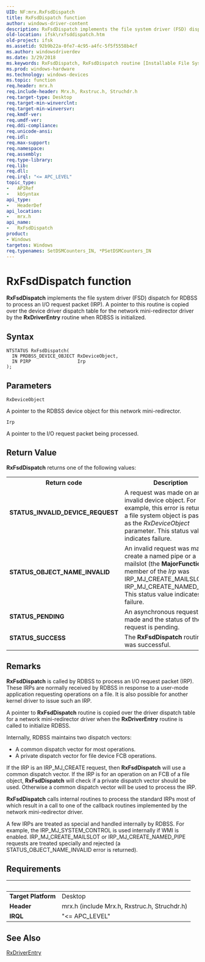 ```yaml
---
UID: NF:mrx.RxFsdDispatch
title: RxFsdDispatch function
author: windows-driver-content
description: RxFsdDispatch implements the file system driver (FSD) dispatch for RDBSS to process an I/O request packet (IRP).
old-location: ifsk\rxfsddispatch.htm
old-project: ifsk
ms.assetid: 92b9b22a-0fe7-4c95-a4fc-5f5f5558b4cf
ms.author: windowsdriverdev
ms.date: 3/29/2018
ms.keywords: RxFsdDispatch, RxFsdDispatch routine [Installable File System Drivers], ifsk.rxfsddispatch, mrx/RxFsdDispatch, rxref_23ec1489-9629-4aef-b0b0-d844364b67a7.xml
ms.prod: windows-hardware
ms.technology: windows-devices
ms.topic: function
req.header: mrx.h
req.include-header: Mrx.h, Rxstruc.h, Struchdr.h
req.target-type: Desktop
req.target-min-winverclnt: 
req.target-min-winversvr: 
req.kmdf-ver: 
req.umdf-ver: 
req.ddi-compliance: 
req.unicode-ansi: 
req.idl: 
req.max-support: 
req.namespace: 
req.assembly: 
req.type-library: 
req.lib: 
req.dll: 
req.irql: "<= APC_LEVEL"
topic_type:
-	APIRef
-	kbSyntax
api_type:
-	HeaderDef
api_location:
-	mrx.h
api_name:
-	RxFsdDispatch
product:
- Windows
targetos: Windows
req.typenames: SetDSMCounters_IN, *PSetDSMCounters_IN
---
```



# RxFsdDispatch function
<b>RxFsdDispatch</b> implements the file system driver (FSD) dispatch for RDBSS to process an I/O request packet (IRP). A pointer to this routine is copied over the device driver dispatch table for the network mini-redirector driver by the <b>RxDriverEntry</b> routine when RDBSS is initialized.

## Syntax

```
NTSTATUS RxFsdDispatch(
  IN PRDBSS_DEVICE_OBJECT RxDeviceObject,
  IN PIRP                 Irp
);
```

## Parameters

`RxDeviceObject`

A pointer to the RDBSS device object for this network mini-redirector.

`Irp`

A pointer to the I/O request packet being processed.


## Return Value

<b>RxFsdDispatch</b> returns one of the following values: 

<table>
<tr>
<th>Return code</th>
<th>Description</th>
</tr>
<tr>
<td width="40%">
<dl>
<dt><b>STATUS_INVALID_DEVICE_REQUEST</b></dt>
</dl>
</td>
<td width="60%">
A request was made on an invalid device object. For example, this error is returned if a file system object is passed as the <i>RxDeviceObject</i> parameter. This status value indicates failure.

</td>
</tr>
<tr>
<td width="40%">
<dl>
<dt><b>STATUS_OBJECT_NAME_INVALID</b></dt>
</dl>
</td>
<td width="60%">
An invalid request was made to create a named pipe or a mailslot (the <b>MajorFunction</b> member of the <i>Irp</i> was IRP_MJ_CREATE_MAILSLOT or IRP_MJ_CREATE_NAMED_PIPE). This status value indicates failure.

</td>
</tr>
<tr>
<td width="40%">
<dl>
<dt><b>STATUS_PENDING</b></dt>
</dl>
</td>
<td width="60%">
An asynchronous request was made and the status of the request is pending.

</td>
</tr>
<tr>
<td width="40%">
<dl>
<dt><b>STATUS_SUCCESS</b></dt>
</dl>
</td>
<td width="60%">
The <b>RxFsdDispatch</b> routine call was successful.

</td>
</tr>
</table>

## Remarks

<b>RxFsdDispatch</b> is called by RDBSS to process an I/O request packet (IRP). These IRPs are normally received by RDBSS in response to a user-mode application requesting operations on a file. It is also possible for another kernel driver to issue such an IRP. 

A pointer to <b>RxFsdDispatch</b> routine is copied over the driver dispatch table for a network mini-redirector driver when the <b>RxDriverEntry</b> routine is called to initialize RDBSS. 

Internally, RDBSS maintains two dispatch vectors:

<ul>
<li>
A common dispatch vector for most operations.

</li>
<li>
A private dispatch vector for file device FCB operations.

</li>
</ul>
If the IRP is an IRP_MJ_CREATE request, then <b>RxFsdDispatch</b> will use a common dispatch vector. If the IRP is for an operation on an FCB of a file object, <b>RxFsdDispatch</b> will check if a private dispatch vector should be used. Otherwise a common dispatch vector will be used to process the IRP. 

<b>RxFsdDispatch</b> calls internal routines to process the standard IRPs most of which result in a call to one of the callback routines implemented by the network mini-redirector driver. 

A few IRPs are treated as special and handled internally by RDBSS. For example, the IRP_MJ_SYSTEM_CONTROL is used internally if WMI is enabled. IRP_MJ_CREATE_MAILSLOT or IRP_MJ_CREATE_NAMED_PIPE requests are treated specially and rejected (a STATUS_OBJECT_NAME_INVALID error is returned).

## Requirements
| &nbsp; | &nbsp; |
| ---- |:---- |
| **Target Platform** | Desktop |
| **Header** | mrx.h (include Mrx.h, Rxstruc.h, Struchdr.h) |
| **IRQL** | "<= APC_LEVEL" |

## See Also

<a href="https://msdn.microsoft.com/library/windows/hardware/ff554404">RxDriverEntry</a>